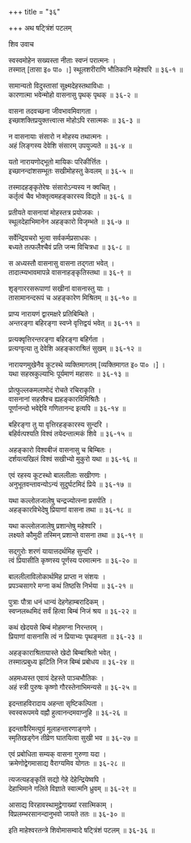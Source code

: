 +++
title = "३६"

+++
अथ षट्त्रिंशं पटलम्   
  
  
शिव उवाच   
  
  
स्वस्वमोहेन सख्यस्ता नीताः स्वप्नं परात्मनः ।  
तस्मात् [तासा इ० पा० ।] स्थूलशरीराणि भौतिकानि महेश्वरि ॥ ३६-१ ॥  
  
सामान्यतो विदुस्तासां सूक्ष्मदेहस्तथाविधाः ।  
कारणात्मा भवेन्मोहो वासनासु पृथक् पृथक् ॥ ३६-२ ॥  
  
वासना तदवच्छना जीवभावमिवागता ।  
इच्छाशक्तिप्रयुक्तत्त्वात्स मोहोऽपि रसात्मकः ॥ ३६-३ ॥  
  
न वासनायाः संसारो न मोहस्य तथात्मनः ।  
अहं लिङ्गस्य देवेशि संसारम् उपयुज्यते ॥ ३६-४ ॥  
  
यतो नारायणोद्भूतो मायिकः परिकीर्त्तितः ।  
इच्छानन्दांशसम्भूतः सखीमोहस्तु केवलम् ॥ ३६-५ ॥  
  
तस्मादहङ्कृतेरेषः संसारोऽन्यस्य न क्वचित् ।  
कर्तृत्वं चैव भोक्तृत्वमहङ्कारस्य विद्यते ॥ ३६-६ ॥  
  
प्रतीयते वासनायां मोहस्तत्र प्रयोजकः ।  
स्थूलदेहाभिमानेन अहङ्कारो विजृम्भते ॥ ३६-७ ॥  
  
सर्वेन्द्रियचरो भूत्वा सर्वकर्मप्रसाधकः ।  
बध्यते तत्फलैश्चैवं प्रति जन्म विचित्रधा ॥ ३६-८ ॥  
  
स अध्यस्तौ वासनासु वासना तद्गता भवेत् ।  
तादात्म्यभावमापन्ने वासनाहङ्कृतिस्तथा ॥ ३६-९ ॥  
  
शृङ्गाररसरूपाणां सखीनां वासनास्तु याः ।  
तासामानन्दरूपं च अहङ्कारेण मिश्रितम् ॥ ३६-१० ॥  
  
प्राप्य नारायणं द्वारमक्षरे प्रतिबिम्बिते ।  
अन्तरङ्गा बहिरङ्गा स्वप्ने वृत्तिद्वयं भवेत् ॥ ३६-११ ॥  
  
प्रत्यक्वृत्तिरन्तरङ्गा बहिरङ्गा बहिर्गता ।  
प्रत्यग्वृत्या तु देवेशि अहङ्काराश्रितं सुखम् ॥ ३६-१२ ॥  
  
नारायणमुखेनैव कूटस्थे व्यक्तिमागतम् [व्यक्तिमागत इ० पा० ।] ।  
यथा सहस्रकुल्याभिः पूर्यमाणं महासरः ॥ ३६-१३ ॥  
  
प्रोत्फुल्लकमलामोदं रोचते रचिराकृति ।  
वासनानां सहस्रैश्च ह्यहङ्कारविमिश्रितैः ।  
पूर्णानन्दो भवेद्देवि गणितानन्द इत्यपि ॥ ३६-१४ ॥  
  
बहिरङ्गा तु या वृत्तिरहङ्कारस्य सुन्दरि ।  
बहिर्वत्पश्यति विश्वं तयेदन्तात्मकं शिवे ॥ ३६-१५ ॥  
  
अहङ्कारो विश्वबीजं वासनासु च बिम्बितः ।  
दर्शयत्यखिलं विश्वं सखीभ्यो मुकुरो यथा ॥ ३६-१६ ॥  
  
एवं रहस्य कूटस्थो बाललीलाः सखीगणः ।  
अनुभूतवन्तावन्योऽन्यं सुदुर्घटमिदं प्रिये ॥ ३६-१७ ॥  
  
यथा कल्लोलजालेषु चन्द्रज्योत्स्ना प्रसर्पति ।  
अहङ्कारविभेदेषु प्रियाणां वासना तथा ॥ ३६-१८ ॥  
  
यथा कल्लोलजालेषु प्रशान्तेषु महेश्वरि ।  
लक्ष्यते कौमुदी तस्मिन् प्रशान्ते वासना तथा ॥ ३६-१९ ॥  
  
सद्गुरोः शरणं यायात्तदर्थमिह सुन्दरि ।  
त्वं प्रियासीति कृष्णस्य पूर्णस्य परमात्मनः ॥ ३६-२० ॥  
  
बाललीलाविलोकार्थमिह प्राप्ता न संशयः ।  
प्रपञ्चसागरे मग्ना कथं तिष्ठसि निर्भया ॥ ३६-२१ ॥  
  
पुत्राः पौत्रा धनं धान्यं देहगेहाम्बरादिकम् ।  
स्वप्नलब्धमिदं सर्वं हित्वा बिम्बं निजं श्रय ॥ ३६-२२ ॥  
  
कथं खेदयसे बिम्बं मोहमग्ना निरन्तरम् ।  
प्रियाणां वासनासि त्वं न प्रियाभ्यः पृथङ्मता ॥ ३६-२३ ॥  
  
अहङ्काराश्रितायास्ते खेदो बिम्बाश्रितो भवेत् ।  
तस्मात्प्रबुध्य झटिति निज बिम्बं प्रबोधय ॥ ३६-२४ ॥  
  
अहमध्यस्त एवायं देहस्ते पाञ्चभौतिकः ।  
अहं स्त्री पुरुषः कृष्णो गौरस्तेनाभिमन्यसे ॥ ३६-२५ ॥  
  
इदन्ताहविरादाय अहन्ता सृष्टिकल्पिता ।  
स्वस्वरूपमये वह्नौ हुत्वानन्दमवाप्नुहि ॥ ३६-२६ ॥  
  
इदन्तावैरिमत्युग्रं मूलाहन्तारणाङ्गणे ।  
स्मृतिखड्गेन तीव्रेण घातयित्वा सुखी भव ॥ ३६-२७ ॥  
  
एवं प्रबोधिता सम्यक् वासना गुरुणा यदा ।  
क्रमेणोद्वेगमासाद्य वैराग्यमिव योगतः ॥ ३६-२८ ॥  
  
त्यजत्यहङ्कृतिं सद्यो गेहे देहेन्द्रियेष्वपि ।  
देहाभिमाने गलिते विज्ञाते स्वात्मनि ध्रुवम् ॥ ३६-२९ ॥  
  
आसाद्य विरहावस्थामुद्वेगाख्यां रसात्मिकाम् ।  
विप्रलम्भरसानन्दानुभवो जायते ततः ॥ ३६-३० ॥  
  
  
इति माहेश्वरतन्त्रे शिवोमासम्वादे षट्त्रिंशं पटलम् ॥ ३६-३६ ॥  
  
  
  